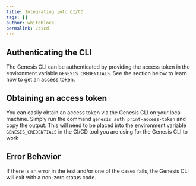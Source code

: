 ```yaml
---
title: Integrating into CI/CD
tags: []
author: whiteblock
permalink: /cicd
---
```


## Authenticating the CLI
The Genesis CLI can be authenticated by providing the access token in the environment variable `GENESIS_CREDENTIALS`. See the section below to learn how to get an access token.

## Obtaining an access token
You can easily obtain an access token via the Genesis CLI on your local machine. Simply run the command `genesis auth print-access-token` and copy the output. This will need to be placed into the environment variable `GENESIS_CREDENTIALS` in the CI/CD tool you are using for the Genesis CLI to work

## Error Behavior
If there is an error in the test and/or one of the cases fails, the Genesis CLI will exit with a non-zero status code. 